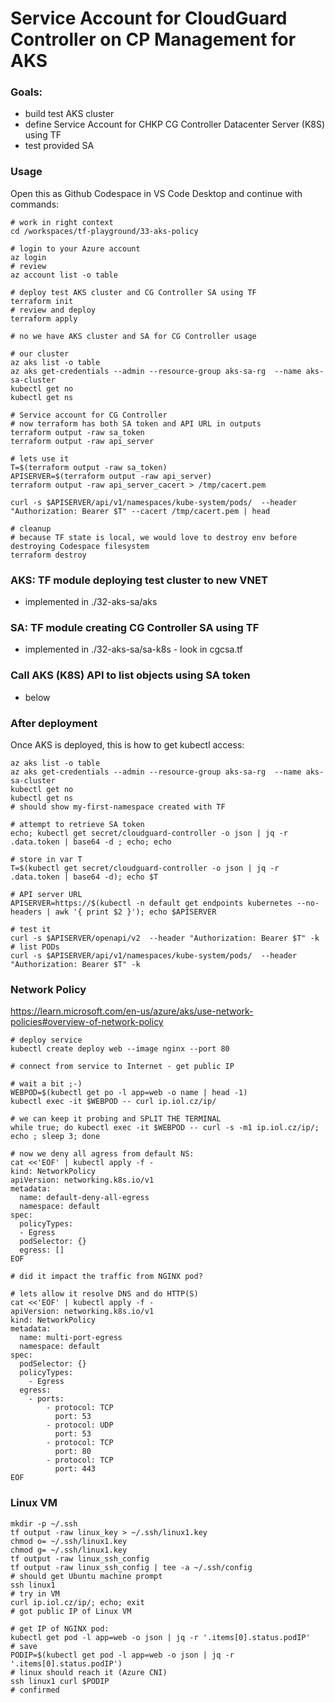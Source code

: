 # Service Account for CloudGuard Controller on CP Management for AKS

### Goals:
* build test AKS cluster
* define Service Account for CHKP CG Controller Datacenter Server (K8S) using TF
* test provided SA

### Usage
Open this as Github Codespace in VS Code Desktop and continue with commands:
```shell
# work in right context
cd /workspaces/tf-playground/33-aks-policy

# login to your Azure account
az login
# review
az account list -o table

# deploy test AKS cluster and CG Controller SA using TF
terraform init
# review and deploy
terraform apply

# no we have AKS cluster and SA for CG Controller usage

# our cluster
az aks list -o table
az aks get-credentials --admin --resource-group aks-sa-rg  --name aks-sa-cluster
kubectl get no
kubectl get ns

# Service account for CG Controller
# now terraform has both SA token and API URL in outputs
terraform output -raw sa_token
terraform output -raw api_server

# lets use it
T=$(terraform output -raw sa_token)
APISERVER=$(terraform output -raw api_server)
terraform output -raw api_server_cacert > /tmp/cacert.pem

curl -s $APISERVER/api/v1/namespaces/kube-system/pods/  --header "Authorization: Bearer $T" --cacert /tmp/cacert.pem | head

# cleanup
# because TF state is local, we would love to destroy env before destroying Codespace filesystem
terraform destroy
```

### AKS: TF module deploying test cluster to new VNET
* implemented in ./32-aks-sa/aks

### SA: TF module creating CG Controller SA using TF
* implemented in ./32-aks-sa/sa-k8s - look in cgcsa.tf

### Call AKS (K8S) API to list objects using SA token
* below

### After deployment

Once AKS is deployed, this is how to get kubectl access:
```shell
az aks list -o table
az aks get-credentials --admin --resource-group aks-sa-rg  --name aks-sa-cluster
kubectl get no
kubectl get ns
# should show my-first-namespace created with TF

# attempt to retrieve SA token
echo; kubectl get secret/cloudguard-controller -o json | jq -r .data.token | base64 -d ; echo; echo

# store in var T
T=$(kubectl get secret/cloudguard-controller -o json | jq -r .data.token | base64 -d); echo $T

# API server URL
APISERVER=https://$(kubectl -n default get endpoints kubernetes --no-headers | awk '{ print $2 }'); echo $APISERVER

# test it
curl -s $APISERVER/openapi/v2  --header "Authorization: Bearer $T" -k
# list PODs
curl -s $APISERVER/api/v1/namespaces/kube-system/pods/  --header "Authorization: Bearer $T" -k
```

### Network Policy

https://learn.microsoft.com/en-us/azure/aks/use-network-policies#overview-of-network-policy

```shell
# deploy service
kubectl create deploy web --image nginx --port 80

# connect from service to Internet - get public IP

# wait a bit ;-)
WEBPOD=$(kubectl get po -l app=web -o name | head -1)
kubectl exec -it $WEBPOD -- curl ip.iol.cz/ip/

# we can keep it probing and SPLIT THE TERMINAL
while true; do kubectl exec -it $WEBPOD -- curl -s -m1 ip.iol.cz/ip/; echo ; sleep 3; done

# now we deny all agress from default NS:
cat <<'EOF' | kubectl apply -f -
kind: NetworkPolicy
apiVersion: networking.k8s.io/v1
metadata:
  name: default-deny-all-egress
  namespace: default
spec:
  policyTypes:
  - Egress
  podSelector: {}
  egress: []
EOF

# did it impact the traffic from NGINX pod?

# lets allow it resolve DNS and do HTTP(S)
cat <<'EOF' | kubectl apply -f -
apiVersion: networking.k8s.io/v1
kind: NetworkPolicy
metadata:
  name: multi-port-egress
  namespace: default
spec:
  podSelector: {}
  policyTypes:
    - Egress
  egress:
    - ports:
        - protocol: TCP
          port: 53
        - protocol: UDP
          port: 53          
        - protocol: TCP
          port: 80
        - protocol: TCP
          port: 443
EOF
```

### Linux VM

```shell
mkdir -p ~/.ssh
tf output -raw linux_key > ~/.ssh/linux1.key
chmod o= ~/.ssh/linux1.key
chmod g= ~/.ssh/linux1.key
tf output -raw linux_ssh_config
tf output -raw linux_ssh_config | tee -a ~/.ssh/config
# should get Ubuntu machine prompt
ssh linux1
# try in VM
curl ip.iol.cz/ip/; echo; exit
# got public IP of Linux VM

# get IP of NGINX pod:
kubectl get pod -l app=web -o json | jq -r '.items[0].status.podIP'
# save
PODIP=$(kubectl get pod -l app=web -o json | jq -r '.items[0].status.podIP')
# linux should reach it (Azure CNI)
ssh linux1 curl $PODIP
# confirmed

```